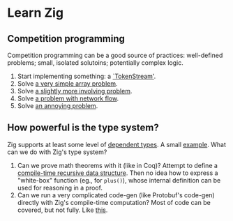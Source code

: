 # Learn Zig

## Competition programming
Competition programming can be a good source of practices:
well-defined problems;
small, isolated solutoins;
potentially complex logic.

1. Start implementing something: a [`TokenStream'](docs/token_stream.md).
1. Solve [a very simple array problem](docs/cp/swerc2023_prac_a.md).
1. Solve [a slightly more involving problem](docs/cp/swerc2023_a.md).
1. Solve [a problem with network flow](docs/cp/swerc2023_b.md).
1. Solve [an annoying problem](docs/cp/swerc2023_c.md).

## How powerful is the type system?

Zig supports at least some level of [dependent types](https://en.wikipedia.org/wiki/Dependent_type).
A small [example](pi_type/dummy_example.zig).
What can we do with Zig's type system?

1. Can we prove math theorems with it (like in Coq)? Attempt to define a [compile-time recursive data structure](pi_type/natural_number.zig). Then no idea how to express a "white-box" function (eg., for `plus()`), whose internal definition can be used for reasoning in a proof.
1. Can we run a very complicated code-gen (like Protobuf's code-gen) directly with Zig's compile-time computation? Most of code can be covered, but not fully. Like [this](pi_type/reflection.zig).
